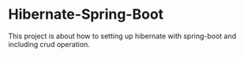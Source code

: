 # Hibernate-Spring-Boot
This project is about how to setting up hibernate with spring-boot and including crud operation.
